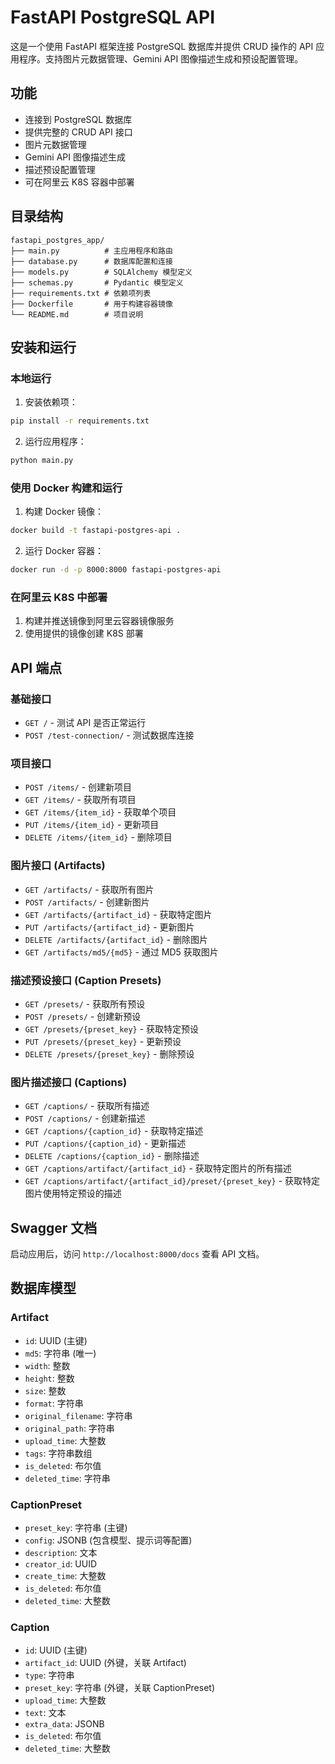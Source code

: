 # FastAPI PostgreSQL API

这是一个使用 FastAPI 框架连接 PostgreSQL 数据库并提供 CRUD 操作的 API 应用程序。支持图片元数据管理、Gemini API 图像描述生成和预设配置管理。

## 功能

- 连接到 PostgreSQL 数据库
- 提供完整的 CRUD API 接口
- 图片元数据管理
- Gemini API 图像描述生成
- 描述预设配置管理
- 可在阿里云 K8S 容器中部署

## 目录结构

```
fastapi_postgres_app/
├── main.py          # 主应用程序和路由
├── database.py      # 数据库配置和连接
├── models.py        # SQLAlchemy 模型定义
├── schemas.py       # Pydantic 模型定义
├── requirements.txt # 依赖项列表
├── Dockerfile       # 用于构建容器镜像
└── README.md        # 项目说明
```

## 安装和运行

### 本地运行

1. 安装依赖项：

```bash
pip install -r requirements.txt
```

2. 运行应用程序：

```bash
python main.py
```

### 使用 Docker 构建和运行

1. 构建 Docker 镜像：

```bash
docker build -t fastapi-postgres-api .
```

2. 运行 Docker 容器：

```bash
docker run -d -p 8000:8000 fastapi-postgres-api
```

### 在阿里云 K8S 中部署

1. 构建并推送镜像到阿里云容器镜像服务
2. 使用提供的镜像创建 K8S 部署

## API 端点

### 基础接口

- `GET /` - 测试 API 是否正常运行
- `POST /test-connection/` - 测试数据库连接

### 项目接口

- `POST /items/` - 创建新项目
- `GET /items/` - 获取所有项目
- `GET /items/{item_id}` - 获取单个项目
- `PUT /items/{item_id}` - 更新项目
- `DELETE /items/{item_id}` - 删除项目

### 图片接口 (Artifacts)

- `GET /artifacts/` - 获取所有图片
- `POST /artifacts/` - 创建新图片
- `GET /artifacts/{artifact_id}` - 获取特定图片
- `PUT /artifacts/{artifact_id}` - 更新图片
- `DELETE /artifacts/{artifact_id}` - 删除图片
- `GET /artifacts/md5/{md5}` - 通过 MD5 获取图片

### 描述预设接口 (Caption Presets)

- `GET /presets/` - 获取所有预设
- `POST /presets/` - 创建新预设
- `GET /presets/{preset_key}` - 获取特定预设
- `PUT /presets/{preset_key}` - 更新预设
- `DELETE /presets/{preset_key}` - 删除预设

### 图片描述接口 (Captions)

- `GET /captions/` - 获取所有描述
- `POST /captions/` - 创建新描述
- `GET /captions/{caption_id}` - 获取特定描述
- `PUT /captions/{caption_id}` - 更新描述
- `DELETE /captions/{caption_id}` - 删除描述
- `GET /captions/artifact/{artifact_id}` - 获取特定图片的所有描述
- `GET /captions/artifact/{artifact_id}/preset/{preset_key}` - 获取特定图片使用特定预设的描述

## Swagger 文档

启动应用后，访问 `http://localhost:8000/docs` 查看 API 文档。

## 数据库模型

### Artifact

- `id`: UUID (主键)
- `md5`: 字符串 (唯一)
- `width`: 整数
- `height`: 整数
- `size`: 整数
- `format`: 字符串
- `original_filename`: 字符串
- `original_path`: 字符串
- `upload_time`: 大整数
- `tags`: 字符串数组
- `is_deleted`: 布尔值
- `deleted_time`: 字符串

### CaptionPreset

- `preset_key`: 字符串 (主键)
- `config`: JSONB (包含模型、提示词等配置)
- `description`: 文本
- `creator_id`: UUID
- `create_time`: 大整数
- `is_deleted`: 布尔值
- `deleted_time`: 大整数

### Caption

- `id`: UUID (主键)
- `artifact_id`: UUID (外键，关联 Artifact)
- `type`: 字符串
- `preset_key`: 字符串 (外键，关联 CaptionPreset)
- `upload_time`: 大整数
- `text`: 文本
- `extra_data`: JSONB
- `is_deleted`: 布尔值
- `deleted_time`: 大整数
